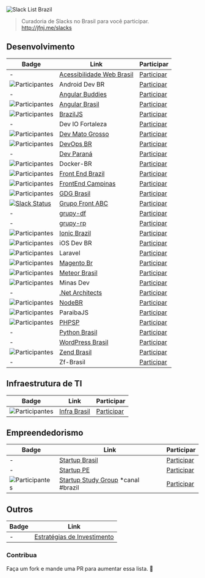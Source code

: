 ![Slack List Brazil](res/logo.jpg)

> Curadoria de Slacks no Brasil para você participar.<br>
> http://jfnj.me/slacks

## Desenvolvimento

Badge | Link | Participar
----- | ---- | ----
- | [Acessibilidade Web Brasil](http://a11y-brazil.slack.com/) | [Participar](http://a11y-brazil.herokuapp.com/)
![Participantes](http://androiddevbr.herokuapp.com/badge.svg) | Android Dev BR | [Participar](http://androiddevbr.herokuapp.com/)
- | [Angular Buddies](http://angularbuddies.com/) | [Participar](https://pocket1.typeform.com/to/agYVyz)
![Participantes](https://angularbrasil.herokuapp.com/badge.svg) | [Angular Brasil](http://angularjsbrasil.com.br/) | [Participar](https://angularbrasil.herokuapp.com/)
![Participantes](http://braziljs-slack.herokuapp.com/badge.svg) | [BrazilJS](http://braziljs.slack.com/) | [Participar](http://braziljs-slack.herokuapp.com/)
- | Dev IO Fortaleza | [Participar](http://deviofor.github.io/)
![Participantes](http://devmt.herokuapp.com/badge.svg) | [Dev Mato Grosso](http://devmt.slack.com/) | [Participar](http://devmt.herokuapp.com/)|
![Participantes](https://devops-br-slack.herokuapp.com/badge.svg) | [DevOps BR](https://devopsbr.slack.com/) | [Participar](http://devops-br-slack.herokuapp.com)|
- | [Dev Paraná](http://devparana.slack.com/) | [Participar](http://devparana.herokuapp.com/)|
![Participantes](http://docker-br.herokuapp.com/badge.svg) | Docker-BR | [Participar](http://docker-br.herokuapp.com/)|
![Participantes](http://frontendbrasil-slack.herokuapp.com/badge.svg) | [Front End Brazil](http://frontendbrasil.slack.com/) | [Participar](http://frontendbrasil-slack.herokuapp.com/)
![Participantes](https://frontendcampinas.herokuapp.com/badge.svg) | [FrontEnd Campinas](https://frontendcampinas.slack.com) | [Participar](https://frontendcampinas.herokuapp.com/)
![Participantes](http://gdgbrazil.herokuapp.com/badge.svg) | [GDG Brasil](http://gdgbrazil.slack.com) | [Participar](http://gdgbrazil.herokuapp.com/)|
[![Slack Status](https://slackfrontabc.herokuapp.com/badge.svg)](https://slackfrontabc.herokuapp.com "Grupo Front ABC") | [Grupo Front ABC](https://github.com/front-abc "Grupo Front ABC") | [Participar](https://slackfrontabc.herokuapp.com)|
- | [grupy-df](http://grupydf.github.io/) | [Participar](https://grupydf.herokuapp.com)
- | [grupy-rp]() | [Participar](https://grupyrp.herokuapp.com)
![Participantes](http://ionicbrazilslack.herokuapp.com/badge.svg) | [Ionic Brazil](http://ionicbrazil.slack.com/) | [Participar](http://ionicbrazilslack.herokuapp.com/)
![Participantes](http://iosdevbr.herokuapp.com/badge.svg) | iOS Dev BR | [Participar](http://iosdevbr.herokuapp.com/)
![Participantes](http://slack.laravel.com.br/badge.svg) | Laravel | [Participar](http://slack.laravel.com.br/)
![Participantes](https://magentobr.herokuapp.com/badge.svg) | [Magento Br](http://magentobr.slack.com/) | [Participar](https://magentobr.herokuapp.com/)
![Participantes](http://meteor-brasil.herokuapp.com/badge.svg) | [Meteor Brasil](https://meteor-brasil.slack.com/) | [Participar](http://meteor-brasil.herokuapp.com)
![Participantes](http://slack.minasdev.org/badge.svg) | Minas Dev | [Participar](http://slack.minasdev.org/)
- | [.Net Architects](http://dotnetarchitects.slack.com/) | [Participar](http://dotnetarchitects.azurewebsites.net/)
![Participantes](https://slack.nodebr.org/api/v1/badge/users?type=svg) | [NodeBR](http://nodebr.slack.com/) | [Participar](https://slack.nodebr.org) 
![Participantes](http://pbjs-slack.herokuapp.com/badge.svg) | ParaibaJS | [Participar](http://pbjs-slack.herokuapp.com/)
![Participantes](https://slaking-phpsp.herokuapp.com/badge.svg) | [PHPSP](http://www.phpsp.org.br) | [Participar](https://slaking-phpsp.herokuapp.com/)
- | [Python Brasil](https://pythonbrasil.slack.com) | [Participar](http://slack-pythonbrasil.herokuapp.com/)
- | [WordPress Brasil](http://wpbrasil.slack.com/) | [Participar](http://slack-wpbrasil.herokuapp.com/)
![Participantes](https://zendbrasil.herokuapp.com/badge.svg) | [Zend Brasil](http://zendbrasil.github.io/) | [Participar](https://zendbrasil.herokuapp.com/)|
- | Zf-Brasil | [Participar](http://cursozendframework.us9.list-manage1.com/subscribe?u=9db4cec7580bae325d77b71bf&id=a6e2821d9a)

## Infraestrutura de TI

Badge | Link | Participar
----- | ---- | ----
![Participantes](http://infrabrasil.herokuapp.com/badge.svg) | [Infra Brasil](http://infrabrasil.slack.com/) | [Participar](http://infrabrasil.herokuapp.com/)



## Empreendedorismo

Badge | Link | Participar
----- | ---- | ----
- | [Startup Brasil](http://supbra.slack.com/)|[Participar](https://supbra-slack.herokuapp.com/)
- | [Startup PE](http://startupe.slack.com) | [Participar](https://startuppe-slack.herokuapp.com/)
![Participantes](http://ssg-slack.herokuapp.com/badge.svg) | [Startup Study Group](http://ssg-slack.slack.com) *canal #brazil | [Participar](http://ssg-slack.herokuapp.com/)


## Outros

Badge | Link
----- | ----
- | [Estratégias de Investimento](https://docs.google.com/forms/d/17OecElQDB9Fyt56bKQMDdvmwQZnnpQPBFzUOrTDgZJ0/viewform?c=0&w=1)

### Contribua

Faça um fork e mande uma PR para aumentar essa lista.
:beers:
